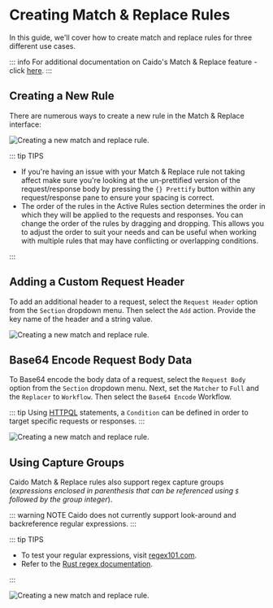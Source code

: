 # Creating Match & Replace Rules

In this guide, we'll cover how to create match and replace rules for three different use cases.

::: info
For additional documentation on Caido's Match & Replace feature - click [here](/reference/match_replace.md).
:::

## Creating a New Rule

There are numerous ways to create a new rule in the Match & Replace interface:

<img alt="Creating a new match and replace rule." src="/_images/create_match_replace_rule.png" center/>

::: tip TIPS

- If you're having an issue with your Match & Replace rule not taking affect make sure you're looking at the un-prettified version of the request/response body by pressing the `{} Prettify` button within any request/response pane to ensure your spacing is correct.
- The order of the rules in the Active Rules section determines the order in which they will be applied to the requests and responses. You can change the order of the rules by dragging and dropping. This allows you to adjust the order to suit your needs and can be useful when working with multiple rules that may have conflicting or overlapping conditions.

:::

## Adding a Custom Request Header

To add an additional header to a request, select the `Request Header` option from the `Section` dropdown menu. Then select the `Add` action. Provide the key name of the header and a string value.

<img alt="Creating a new match and replace rule." src="/_images/custom_bounty_header.png" center/>

## Base64 Encode Request Body Data

To Base64 encode the body data of a request, select the `Request Body` option from the `Section` dropdown menu. Next, set the `Matcher` to `Full` and the `Replacer` to `Workflow`. Then select the `Base64 Encode` Workflow.

::: tip
Using [HTTPQL](/reference/httpql.html) statements, a `Condition` can be defined in order to target specific requests or responses.
:::

<img alt="Creating a new match and replace rule." src="/_images/base64_request_body.png" center/>

## Using Capture Groups

Caido Match & Replace rules also support regex capture groups (_expressions enclosed in parenthesis that can be referenced using `$` followed by the group integer_).

::: warning NOTE
Caido does not currently support look-around and backreference regular expressions.
:::

::: tip TIPS

- To test your regular expressions, visit [regex101.com](https://regex101.com/).
- Refer to the [Rust regex documentation](https://docs.rs/regex/latest/regex/).

:::

<img alt="Creating a new match and replace rule." src="/_images/regex_request_body.png" center/>

